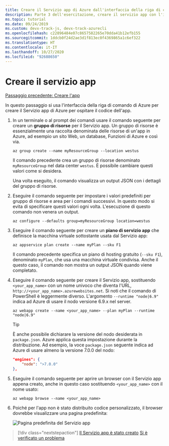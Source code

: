 ```yaml
---
title: Creare il Servizio app di Azure dall'interfaccia della riga di comando di Azure per ospitare l'app
description: Parte 3 dell'esercitazione, creare il servizio app con l'interfaccia della riga di comando di Azure
ms.topic: tutorial
ms.date: 09/24/2019
ms.custom: devx-track-js, devx-track-azurecli
ms.openlocfilehash: c22896484e07c8657582265e70dda41b12efb155
ms.sourcegitcommit: 1ddcb0f24d2ae3d1f813ec0f4369865a1c6ef322
ms.translationtype: HT
ms.contentlocale: it-IT
ms.lasthandoff: 10/27/2020
ms.locfileid: "92688650"
---
```

# <a name="create-the-app-service"></a>Creare il servizio app

[Passaggio precedente: Creare l'app](tutorial-vscode-azure-cli-node-02.md)

In questo passaggio si usa l'interfaccia della riga di comando di Azure per creare il Servizio app di Azure per ospitare il codice dell'app.

1. In un terminale o al prompt dei comandi usare il comando seguente per creare un **gruppo di risorse** per il Servizio app. Un gruppo di risorse è essenzialmente una raccolta denominata delle risorse di un'app in Azure, ad esempio un sito Web, un database, Funzioni di Azure e così via.

    ```azurecli
    az group create --name myResourceGroup --location westus
    ```

    Il comando precedente crea un gruppo di risorse denominato `myResourceGroup` nel data center `westus`. È possibile cambiare questi valori come si desidera.

    Una volta eseguito, il comando visualizza un output JSON con i dettagli del gruppo di risorse.

1. Eseguire il comando seguente per impostare i valori predefiniti per gruppo di risorse e area per i comandi successivi. In questo modo si evita di specificare questi valori ogni volta. L'esecuzione di questo comando non venera un output.

    ```azurecli
    az configure --defaults group=myResourceGroup location=westus
    ```

1. Eseguire il comando seguente per creare un **piano di servizio app** che definisce la macchina virtuale sottostante usata dal Servizio app:

    ```azurecli
    az appservice plan create --name myPlan --sku F1
    ```

    Il comando precedente specifica un piano di hosting gratuito (`--sku F1`), denominato `myPlan`, che usa una macchina virtuale condivisa. Anche il questo caso, il comando non mostra un output JSON quando viene completato.

1. Eseguire il comando seguente per creare il Servizio app, sostituendo `<your_app_name>` con un nome univoco che diventa l'URL, `http://<your_app_name>.azurewebsites.net`. Si noti che il comando di PowerShell è leggermente diverso. L'argomento `--runtime "node|6.9"` indica ad Azure di usare il nodo versione 6.9.x nel server.

    ```azurecli
    az webapp create --name <your_app_name> --plan myPlan --runtime "node|6.9"
    ```

    > [!TIP]
    > È anche possibile dichiarare la versione del nodo desiderata in `package.json`. Azure applica questa impostazione durante la distribuzione. Ad esempio, la voce `package.json` seguente indica ad Azure di usare almeno la versione 7.0.0 del nodo:
    >
    > ``` json
    > "engines": {
    >     "node": ">7.0.0"
    > },
    > ```

1. Eseguire il comando seguente per aprire un browser con il Servizio app appena creato, anche in questo caso sostituendo `<your_app_name>` con il nome usato:

    ```azurecli
    az webapp browse --name <your_app_name>
    ```

1. Poiché per l'app non è stato distribuito codice personalizzato, il browser dovrebbe visualizzare una pagina predefinita:

    ![Pagina predefinita del Servizio app](media/azure-cli/azure-default-page.png)

> [!div class="nextstepaction"]
> [Il Servizio app è stato creato](tutorial-vscode-azure-cli-node-04.md) [Si è verificato un problema](https://www.research.net/r/PWZWZ52?tutorial=node-deployment&step=create-website)
